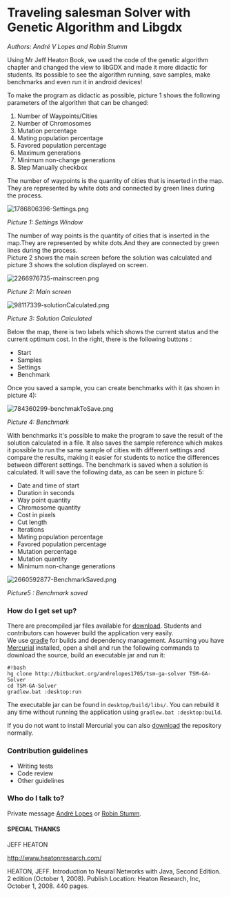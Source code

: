 # Traveling salesman Solver with Genetic Algorithm and Libgdx #

*Authors: André V Lopes and Robin Stumm*

Using Mr Jeff Heaton Book, we used the code of the genetic algorithm chapter and changed the view to libGDX and made it more didactic for students.
Its possible to see the algorithm running, save samples, make benchmarks and even run it in android devices! 

To make the program as didactic as possible, picture 1 shows the following parameters of the algorithm that can be changed:

1. Number of Waypoints/Cities
2. Number of Chromosomes
3. Mutation percentage
4. Mating population percentage
5. Favored population percentage
6. Maximum generations
7. Minimum non-change generations
8. Step Manually checkbox

The number of waypoints is the quantity of cities that is inserted in the map. They are represented by white dots and connected by green lines during the process.

![1786806396-Settings.png](https://bitbucket.org/repo/egL9o4/images/2199362518-1786806396-Settings.png)

*Picture 1: Settings Window*

The number of way points is the quantity of cities that is inserted in the map.They are represented by white dots.And they are connected by green lines during the process.  
Picture 2 shows the main screen before the solution was calculated and picture 3 shows the solution displayed on screen.

![2266976735-mainscreen.png](https://bitbucket.org/repo/egL9o4/images/2125412026-2266976735-mainscreen.png)

*Picture 2: Main screen*

![98117339-solutionCalculated.png](https://bitbucket.org/repo/egL9o4/images/2027184326-98117339-solutionCalculated.png)

*Picture 3: Solution Calculated*

Below the map, there is two labels which shows the current status and the current optimum cost.
In the right, there is the following buttons :

* Start
* Samples
* Settings
* Benchmark

Once you saved a sample, you can create benchmarks with it (as shown in picture 4):

![784360299-benchmakToSave.png](https://bitbucket.org/repo/egL9o4/images/2266868724-784360299-benchmakToSave.png)

*Picture 4: Benchmark*

With benchmarks it's possible to make the program to save the result of the solution calculated in a file. It also saves the sample reference which makes it possible to run the same sample of cities with different settings and compare the results, making it easier for students to notice the differences between different settings.
The benchmark is saved when a solution is calculated. It will save the following data, as can be seen in picture 5:

* Date and time of start
* Duration in seconds
* Way point quantity
* Chromosome quantity
* Cost in pixels
* Cut length
* Iterations
* Mating population percentage
* Favored population percentage
* Mutation percentage
* Mutation quantity
* Minimum non-change generations

![2660592877-BenchmarkSaved.png](https://bitbucket.org/repo/egL9o4/images/3671443975-2660592877-BenchmarkSaved.png)

*Picture5 : Benchmark saved*

### How do I get set up? ###

There are precompiled jar files available for [download](https://bitbucket.org/andrelopes1705/tsm-ga-solver/downloads). Students and contributors can however build the application very easily.  
We use [gradle](http://gradle.org) for builds and dependency management. Assuming you have [Mercurial](http://mercurial.selenic.com) installed, open a shell and run the following commands to download the source, build an executable jar and run it:

```
#!bash
hg clone http://bitbucket.org/andrelopes1705/tsm-ga-solver TSM-GA-Solver
cd TSM-GA-Solver
gradlew.bat :desktop:run
```

The executable jar can be found in `desktop/build/libs/`. You can rebuild it any time without running the application using `gradlew.bat :desktop:build`.

If you do not want to install Mercurial you can also [download](https://bitbucket.org/andrelopes1705/tsm-ga-solver/downloads) the repository normally.

### Contribution guidelines ###

* Writing tests
* Code review
* Other guidelines

### Who do I talk to? ###

Private message [André Lopes](http://bitbucket.org/andrelopes1705) or [Robin Stumm](http://bitbucket.org/dermetfan).

#### SPECIAL THANKS  ####

JEFF HEATON

http://www.heatonresearch.com/

HEATON, JEFF. Introduction to Neural Networks with Java, Second Edition. 2 edition (October 1, 2008). Publish Location: Heaton Research, Inc, October 1, 2008. 440 pages.